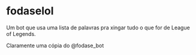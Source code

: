 # fodaselol
Um bot que usa uma lista de palavras pra xingar tudo o que for de League of Legends.

Claramente uma cópia do @fodase_bot
